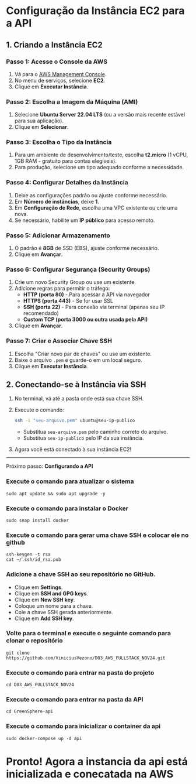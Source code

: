 # Configuração da Instância EC2 para a API

## 1. Criando a Instância EC2

### Passo 1: Acesse o Console da AWS

1. Vá para o [AWS Management Console](https://aws.amazon.com/console/).
2. No menu de serviços, selecione **EC2**.
3. Clique em **Executar Instância**.

### Passo 2: Escolha a Imagem da Máquina (AMI)

1. Selecione **Ubuntu Server 22.04 LTS** (ou a versão mais recente estável para sua aplicação).
2. Clique em **Selecionar**.

### Passo 3: Escolha o Tipo da Instância

1. Para um ambiente de desenvolvimento/teste, escolha **t2.micro** (1 vCPU, 1GB RAM - gratuito para contas elegíveis).
2. Para produção, selecione um tipo adequado conforme a necessidade.

### Passo 4: Configurar Detalhes da Instância

1. Deixe as configurações padrão ou ajuste conforme necessário.
2. Em **Número de instâncias**, deixe **1**.
3. Em **Configuração de Rede**, escolha uma VPC existente ou crie uma nova.
4. Se necessário, habilite um **IP público** para acesso remoto.

### Passo 5: Adicionar Armazenamento

1. O padrão é **8GB** de SSD (EBS), ajuste conforme necessário.
2. Clique em **Avançar**.

### Passo 6: Configurar Segurança (Security Groups)

1. Crie um novo Security Group ou use um existente.
2. Adicione regras para permitir o tráfego:
   - **HTTP (porta 80)** - Para acessar a API via navegador
   - **HTTPS (porta 443)** - Se for usar SSL
   - **SSH (porta 22)** - Para conexão via terminal (apenas seu IP recomendado)
   - **Custom TCP (porta 3000 ou outra usada pela API)**
3. Clique em **Avançar**.

### Passo 7: Criar e Associar Chave SSH

1. Escolha "Criar novo par de chaves" ou use um existente.
2. Baixe o arquivo `.pem` e guarde-o em um local seguro.
3. Clique em **Executar Instância**.

## 2. Conectando-se à Instância via SSH

1. No terminal, vá até a pasta onde está sua chave SSH.

2. Execute o comando:

   ```sh
   ssh -i "seu-arquivo.pem" ubuntu@seu-ip-publico
   ```

   - Substitua `seu-arquivo.pem` pelo caminho correto do arquivo.
   - Substitua `seu-ip-publico` pelo IP da sua instância.

3. Agora você está conectado à sua instância EC2!

---

Próximo passo: **Configurando a API**

### Execute o comando para atualizar o sistema
   
   ```
   sudo apt update && sudo apt upgrade -y
   ```

### Execute o comando para instalar o Docker 
   ```
   sudo snap install docker
   ```

### Execute o comando para gerar uma chave SSH e colocar ele no github

   ```
   ssh-keygen -t rsa
   cat ~/.ssh/id_rsa.pub
   ```

### Adicione a chave SSH ao seu repositório no GitHub.
- Clique em **Settings**.
- Clique em **SSH and GPG keys**.
- Clique em **New SSH key**.
- Coloque um nome para a chave.
- Cole a chave SSH gerada anteriormente.
- Clique em **Add SSH key**.

### Volte para o terminal e execute o seguinte comando para clonar o repositório 
   ```
   git clone https://github.com/ViniciusVezono/D03_AWS_FULLSTACK_NOV24.git
   ```

### Execute o comando para entrar na pasta do projeto
   ```
   cd D03_AWS_FULLSTACK_NOV24
   ```
### Execute o comando para entrar na pasta da API 
   ```
   cd GreenSphere-api
   ```

### Execute o comando para inicializar o container da api 
   ```
   sudo docker-compose up -d api
   ```

# Pronto! Agora a instancia da api está inicializada e conecatada na AWS


